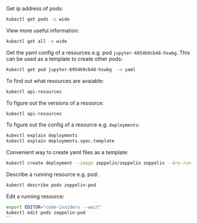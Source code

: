 Get ip address of pods:

```bash
kubectl get pods -o wide
```

View more useful information:

```bash
kubectl get all -o wide
```

Get the yaml config of a resources e.g. pod  `jupyter-6954b9cb48-hswbg`. This can be used as a template to create other pods:

```bash
kubectl get pod jupyter-6954b9cb48-hswbg  -o yaml
```

To find out what resources are avaiable:

```bash
kubectl api-resources
```

To figure out the versions of a resource:

```bash
kubectl api-resources
```

To figure out the config of a resource e.g. `deployments`:

```bash
kubectl explain deployments
kubectl explain deployments.spec.template
```

Convenient way to create yaml files as a template:

```bash
kubectl create deployment --image zeppelin/zeppelin zeppelin --dry-run -o yaml > /tmp/zeppelin.yaml
```

Describe a running resource e.g. pod:

```bash
kubectl describe pods zeppelin-pod 
```

Edit a running resource:

```bash
export EDITOR="code-insiders --wait"
kubectl edit pods zeppelin-pod 
``

